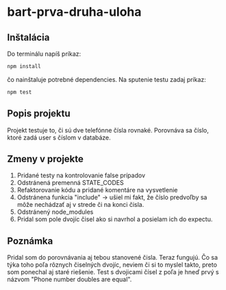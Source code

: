 ﻿# bart-prva-druha-uloha

## Inštalácia
Do terminálu napíš príkaz:
```bash
npm install
```
čo nainštaluje potrebné dependencies.
Na sputenie testu zadaj príkaz:
```bash
npm test
```

## Popis projektu
Projekt testuje to, či sú dve telefónne čísla rovnaké. Porovnáva sa číslo, ktoré zadá user s číslom v databáze.

## Zmeny v projekte
  1. Pridané testy na kontrolovanie false prípadov
  2. Odstránená premenná STATE_CODES
  3. Refaktorovanie kódu a pridané komentáre na vysvetlenie
  4. Odstránena funkcia "include" -> ušiel mi fakt, že číslo predvoľby sa môže nechádzať aj v strede či na konci čisla. 
  5. Odstránený node_modules
  6. Pridal som pole dvojíc čisel ako si navrhol a posielam ich do expectu.
  
## Poznámka
Pridal som do porovnávania aj tebou stanovené čisla. Teraz fungujú.
Čo sa týka toho poľa rôznych čiselných dvojíc, neviem či si to myslel takto, preto som ponechal aj staré riešenie. Test s dvojicami čísel z poľa
je hneď prvý s názvom "Phone number doubles are equal".
